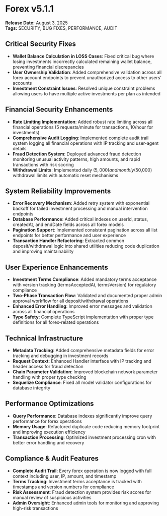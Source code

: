 # Forex v5.1.1
**Release Date:** August 3, 2025  
**Tags:** SECURITY, BUG FIXES, PERFORMANCE, AUDIT

## Critical Security Fixes
- **Wallet Balance Calculation in LOSS Cases**: Fixed critical bug where losing investments incorrectly calculated remaining wallet balance, preventing financial discrepancies
- **User Ownership Validation**: Added comprehensive validation across all forex account endpoints to prevent unauthorized access to other users' accounts
- **Investment Constraint Issues**: Resolved unique constraint problems allowing users to have multiple active investments per plan as intended

## Financial Security Enhancements
- **Rate Limiting Implementation**: Added robust rate limiting across all financial operations (5 requests/minute for transactions, 10/hour for investments)
- **Comprehensive Audit Logging**: Implemented complete audit trail system logging all financial operations with IP tracking and user-agent details
- **Fraud Detection System**: Deployed advanced fraud detection monitoring unusual activity patterns, high amounts, and rapid transactions with risk scoring
- **Withdrawal Limits**: Implemented daily ($5,000) and monthly ($50,000) withdrawal limits with automatic reset mechanisms

## System Reliability Improvements
- **Error Recovery Mechanism**: Added retry system with exponential backoff for failed investment processing and manual intervention endpoints
- **Database Performance**: Added critical indexes on userId, status, createdAt, and endDate fields across all forex models
- **Pagination Support**: Implemented consistent pagination across all list endpoints for better performance and user experience
- **Transaction Handler Refactoring**: Extracted common deposit/withdrawal logic into shared utilities reducing code duplication and improving maintainability

## User Experience Enhancements
- **Investment Terms Compliance**: Added mandatory terms acceptance with version tracking (termsAcceptedAt, termsVersion) for regulatory compliance
- **Two-Phase Transaction Flow**: Validated and documented proper admin approval workflow for all deposit/withdrawal operations
- **Enhanced Error Handling**: Improved error messages and validation across all financial operations
- **Type Safety**: Complete TypeScript implementation with proper type definitions for all forex-related operations

## Technical Infrastructure
- **Metadata Tracking**: Added comprehensive metadata fields for error tracking and debugging in investment records
- **Request Context**: Enhanced Handler interface with IP tracking and header access for fraud detection
- **Chain Parameter Validation**: Improved blockchain network parameter handling with proper type checking
- **Sequelize Compliance**: Fixed all model validator configurations for database integrity

## Performance Optimizations
- **Query Performance**: Database indexes significantly improve query performance for forex operations
- **Memory Usage**: Refactored duplicate code reducing memory footprint and improving execution efficiency
- **Transaction Processing**: Optimized investment processing cron with better error handling and recovery

## Compliance & Audit Features
- **Complete Audit Trail**: Every forex operation is now logged with full context including user, IP, amount, and timestamp
- **Terms Tracking**: Investment terms acceptance is tracked with timestamps and version numbers for compliance
- **Risk Assessment**: Fraud detection system provides risk scores for manual review of suspicious activities
- **Admin Oversight**: Enhanced admin tools for monitoring and approving high-risk transactions